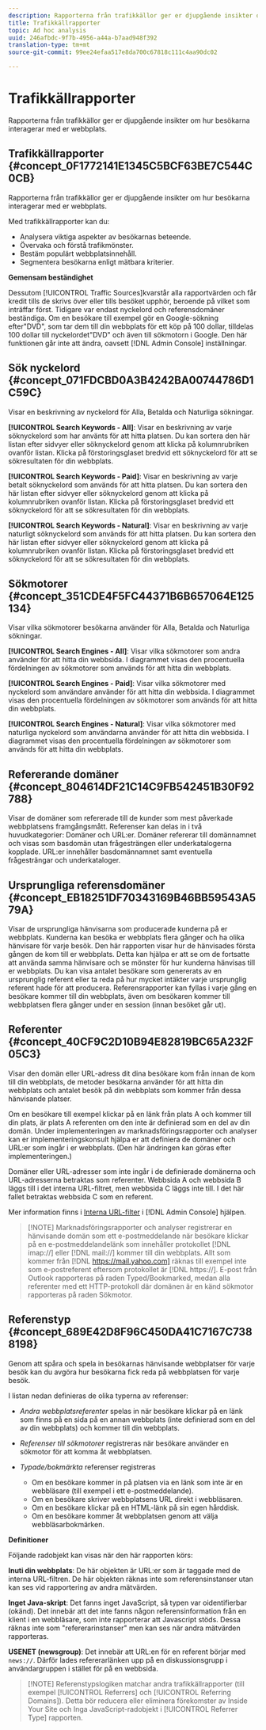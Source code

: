 ```yaml
---
description: Rapporterna från trafikkällor ger er djupgående insikter om hur besökarna interagerar med er webbplats.
title: Trafikkällrapporter
topic: Ad hoc analysis
uuid: 246afbdc-9f7b-4956-a44a-b7aad948f392
translation-type: tm+mt
source-git-commit: 99ee24efaa517e8da700c67818c111c4aa90dc02

---
```



# Trafikkällrapporter

Rapporterna från trafikkällor ger er djupgående insikter om hur besökarna interagerar med er webbplats.

## Trafikkällrapporter {#concept_0F1772141E1345C5BCF63BE7C544C0CB}

Rapporterna från trafikkällor ger er djupgående insikter om hur besökarna interagerar med er webbplats.

Med trafikkällrapporter kan du:

* Analysera viktiga aspekter av besökarnas beteende.
* Övervaka och förstå trafikmönster.
* Bestäm populärt webbplatsinnehåll.
* Segmentera besökarna enligt mätbara kriterier.

**Gemensam beständighet**

Dessutom [!UICONTROL Traffic Sources]kvarstår alla rapportvärden och får kredit tills de skrivs över eller tills besöket upphör, beroende på vilket som inträffar först. Tidigare var endast nyckelord och referensdomäner beständiga. Om en besökare till exempel gör en Google-sökning efter&quot;DVD&quot;, som tar dem till din webbplats för ett köp på 100 dollar, tilldelas 100 dollar till nyckelordet&quot;DVD&quot; och även till sökmotorn i Google. Den här funktionen går inte att ändra, oavsett [!DNL Admin Console] inställningar.

## Sök nyckelord {#concept_071FDCBD0A3B4242BA00744786D1C59C}

Visar en beskrivning av nyckelord för Alla, Betalda och Naturliga sökningar.

<!-- 

c_reports_search_keyword.xml

 -->

**[!UICONTROL Search Keywords - All]**: Visar en beskrivning av varje söknyckelord som har använts för att hitta platsen. Du kan sortera den här listan efter sidvyer eller söknyckelord genom att klicka på kolumnrubriken ovanför listan. Klicka på förstoringsglaset bredvid ett söknyckelord för att se sökresultaten för din webbplats.

**[!UICONTROL Search Keywords - Paid]**: Visar en beskrivning av varje betalt söknyckelord som används för att hitta platsen. Du kan sortera den här listan efter sidvyer eller söknyckelord genom att klicka på kolumnrubriken ovanför listan. Klicka på förstoringsglaset bredvid ett söknyckelord för att se sökresultaten för din webbplats.

**[!UICONTROL Search Keywords - Natural]**: Visar en beskrivning av varje naturligt söknyckelord som används för att hitta platsen. Du kan sortera den här listan efter sidvyer eller söknyckelord genom att klicka på kolumnrubriken ovanför listan. Klicka på förstoringsglaset bredvid ett söknyckelord för att se sökresultaten för din webbplats.

## Sökmotorer {#concept_351CDE4F5FC44371B6B657064E125134}

Visar vilka sökmotorer besökarna använder för Alla, Betalda och Naturliga sökningar.

<!-- 

c_reports_search_engines.xml

 -->

**[!UICONTROL Search Engines - All]**: Visar vilka sökmotorer som andra använder för att hitta din webbsida. I diagrammet visas den procentuella fördelningen av sökmotorer som används för att hitta din webbplats.

**[!UICONTROL Search Engines - Paid]**: Visar vilka sökmotorer med nyckelord som användare använder för att hitta din webbsida. I diagrammet visas den procentuella fördelningen av sökmotorer som används för att hitta din webbplats.

**[!UICONTROL Search Engines - Natural]**: Visar vilka sökmotorer med naturliga nyckelord som användarna använder för att hitta din webbsida. I diagrammet visas den procentuella fördelningen av sökmotorer som används för att hitta din webbplats.

## Refererande domäner {#concept_804614DF21C14C9FB542451B30F92788}

<!-- 

c_reports_ref_domains.xml

 -->

Visar de domäner som refererade till de kunder som mest påverkade webbplatsens framgångsmått. Referenser kan delas in i två huvudkategorier: Domäner och URL:er. Domäner refererar till domännamnet och visas som basdomän utan frågesträngen eller underkatalogerna kopplade. URL:er innehåller basdomännamnet samt eventuella frågesträngar och underkataloger.

## Ursprungliga referensdomäner {#concept_EB18251DF70343169B46BB59543A579A}

<!-- 

c_reports_original_ref_domains.xml

 -->

Visar de ursprungliga hänvisarna som producerade kunderna på er webbplats. Kunderna kan besöka er webbplats flera gånger och ha olika hänvisare för varje besök. Den här rapporten visar hur de hänvisades första gången de kom till er webbplats. Detta kan hjälpa er att se om de fortsatte att använda samma hänvisare och se mönster för hur kunderna hänvisas till er webbplats. Du kan visa antalet besökare som genererats av en ursprunglig referent eller ta reda på hur mycket intäkter varje ursprunglig referent hade för att producera. Referensrapporter kan fyllas i varje gång en besökare kommer till din webbplats, även om besökaren kommer till webbplatsen flera gånger under en session (innan besöket går ut).

## Referenter {#concept_40CF9C2D10B94E82819BC65A232F05C3}

Visar den domän eller URL-adress dit dina besökare kom från innan de kom till din webbplats, de metoder besökarna använder för att hitta din webbplats och antalet besök på din webbplats som kommer från dessa hänvisande platser.

<!-- 

c_reports_referrers.xml

 -->

Om en besökare till exempel klickar på en länk från plats A och kommer till din plats, är plats A referenten om den inte är definierad som en del av din domän. Under implementeringen av marknadsföringsrapporter och analyser kan er implementeringskonsult hjälpa er att definiera de domäner och URL:er som ingår i er webbplats. (Den här ändringen kan göras efter implementeringen.)

Domäner eller URL-adresser som inte ingår i de definierade domänerna och URL-adresserna betraktas som referenter. Webbsida A och webbsida B läggs till i det interna URL-filtret, men webbsida C läggs inte till. I det här fallet betraktas webbsida C som en referent.

Mer information finns i [Interna URL-filter](https://marketing.adobe.com/resources/help/en_US/reference/internal_URL_filter_admin.html) i [!DNL Admin Console] hjälpen.

> [!NOTE] Marknadsföringsrapporter och analyser registrerar en hänvisande domän som ett e-postmeddelande när besökare klickar på en e-postmeddelandelänk som innehåller protokollet [!DNL imap://] eller [!DNL mail://] kommer till din webbplats. Allt som kommer från [!DNL https://mail.yahoo.com] räknas till exempel inte som e-postreferent eftersom protokollet är [!DNL https://]. E-post från Outlook rapporteras på raden Typed/Bookmarked, medan alla referenter med ett HTTP-protokoll där domänen är en känd sökmotor rapporteras på raden Sökmotor.

## Referenstyp {#concept_689E42D8F96C450DA41C7167C7388198}

Genom att spåra och spela in besökarnas hänvisande webbplatser för varje besök kan du avgöra hur besökarna fick reda på webbplatsen för varje besök.

<!-- 

c_reports_ref_types.xml

 -->

I listan nedan definieras de olika typerna av referenser:

* *Andra webbplatsreferenter* spelas in när besökare klickar på en länk som finns på en sida på en annan webbplats (inte definierad som en del av din webbplats) och kommer till din webbplats.
* *Referenser till sökmotorer* registreras när besökare använder en sökmotor för att komma åt webbplatsen.
* *Typade/bokmärkta* referenser registreras

   * Om en besökare kommer in på platsen via en länk som inte är en webbläsare (till exempel i ett e-postmeddelande).
   * Om en besökare skriver webbplatsens URL direkt i webbläsaren.
   * Om en besökare klickar på en HTML-länk på sin egen hårddisk.
   * Om en besökare kommer åt webbplatsen genom att välja webbläsarbokmärken.

**Definitioner**

Följande radobjekt kan visas när den här rapporten körs:

**Inuti din webbplats**: De här objekten är URL:er som är taggade med de interna URL-filtren. De här objekten räknas inte som referensinstanser utan kan ses vid rapportering av andra mätvärden.

**Inget Java-skript**: Det fanns inget JavaScript, så typen var oidentifierbar (okänd). Det innebär att det inte fanns någon referensinformation från en klient i en webbläsare, som inte rapporterar att Javascript stöds. Dessa räknas inte som &quot;refererarinstanser&quot; men kan ses när andra mätvärden rapporteras.

**USENET (newsgroup)**: Det innebär att URL:en för en referent börjar med `news://`. Därför lades refererarlänken upp på en diskussionsgrupp i användargruppen i stället för på en webbsida.

> [!NOTE] Referenstypslogiken matchar andra trafikkällrapporter (till exempel [!UICONTROL Referrers] och [!UICONTROL Referring Domains]). Detta bör reducera eller eliminera förekomster av Inside Your Site och Inga JavaScript-radobjekt i [!UICONTROL Referrer Type] rapporten.

